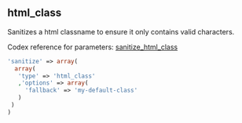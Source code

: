 ## html_class

Sanitizes a html classname to ensure it only contains valid characters.

Codex reference for parameters: [sanitize_html_class](http://codex.wordpress.org/Function_Reference/sanitize_html_class)

```php
'sanitize' => array(
  array(
   'type' => 'html_class'
   ,'options' => array(
     'fallback' => 'my-default-class'
   )
 )
)
```
